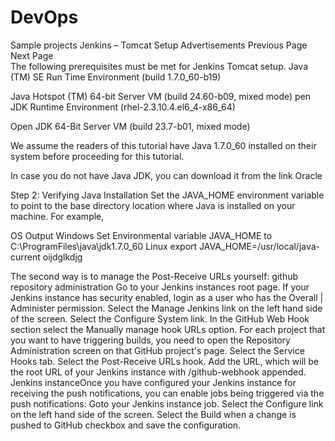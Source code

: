 # DevOps
Sample projects
Jenkins – Tomcat Setup
Advertisements
 Previous Page Next Page  
The following prerequisites must be met for Jenkins Tomcat setup.
Java (TM) SE Run Time Environment (build 1.7.0_60-b19)

Java Hotspot (TM) 64-bit Server VM (build 24.60-b09, mixed mode)
pen JDK Runtime Environment (rhel-2.3.10.4.el6_4-x86_64)

Open JDK 64-Bit Server VM (build 23.7-b01, mixed mode)

We assume the readers of this tutorial have Java 1.7.0_60 installed on their system before proceeding for this tutorial.

In case you do not have Java JDK, you can download it from the link Oracle

Step 2: Verifying Java Installation
Set the JAVA_HOME environment variable to point to the base directory location where Java is installed on your machine. For example,

OS	Output
Windows	Set Environmental variable JAVA_HOME to C:\ProgramFiles\java\jdk1.7.0_60
Linux	export JAVA_HOME=/usr/local/java-current
oijdglkdjg

The second way is to manage the Post-Receive URLs yourself:
github repository administration
Go to your Jenkins instances root page.
If your Jenkins instance has security enabled, login as a user who has the Overall | Administer permission.
Select the Manage Jenkins link on the left hand side of the screen.
Select the Configure System link.
In the GitHub Web Hook section select the Manually manage hook URLs option.
For each project that you want to have triggering builds, you need to open the Repository Administration screen on that GitHub project's page.
Select the Service Hooks tab.
Select the Post-Receive URLs hook.
Add the URL, which will be the root URL of your Jenkins instance with /github-webhook appended.
Jenkins instanceOnce you have configured your Jenkins instance for receiving the push notifications, you can enable jobs being triggered via the push notifications:
Goto your Jenkins instance job.
Select the Configure link on the left hand side of the screen.
Select the Build when a change is pushed to GitHub checkbox and save the configuration.
